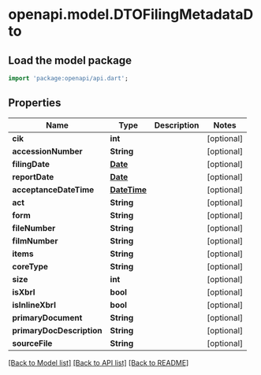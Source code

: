 # openapi.model.DTOFilingMetadataDto

## Load the model package
```dart
import 'package:openapi/api.dart';
```

## Properties
Name | Type | Description | Notes
------------ | ------------- | ------------- | -------------
**cik** | **int** |  | [optional] 
**accessionNumber** | **String** |  | [optional] 
**filingDate** | [**Date**](Date.md) |  | [optional] 
**reportDate** | [**Date**](Date.md) |  | [optional] 
**acceptanceDateTime** | [**DateTime**](DateTime.md) |  | [optional] 
**act** | **String** |  | [optional] 
**form** | **String** |  | [optional] 
**fileNumber** | **String** |  | [optional] 
**filmNumber** | **String** |  | [optional] 
**items** | **String** |  | [optional] 
**coreType** | **String** |  | [optional] 
**size** | **int** |  | [optional] 
**isXbrl** | **bool** |  | [optional] 
**isInlineXbrl** | **bool** |  | [optional] 
**primaryDocument** | **String** |  | [optional] 
**primaryDocDescription** | **String** |  | [optional] 
**sourceFile** | **String** |  | [optional] 

[[Back to Model list]](../README.md#documentation-for-models) [[Back to API list]](../README.md#documentation-for-api-endpoints) [[Back to README]](../README.md)


